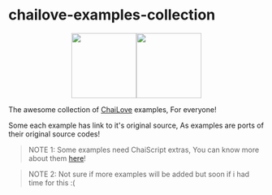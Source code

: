 # chailove-examples-collection

<div align="center">
  <img src="https://www.libretro.com/wp-content/uploads/2017/12/chaiscript.png" width="128" height="128"><img src="https://www.libretro.com/wp-content/uploads/2017/12/chailovelogo.png" width="128" height="128">
</div>

The awesome collection of [ChaiLove](https://www.libretro.com/index.php/chailove/) examples, For everyone!

Some each example has link to it's original source, As examples are ports of their original source codes!

> NOTE 1: Some examples need ChaiScript extras, You can know more about them [here](https://github.com/ChaiScript/ChaiScript_extras)!

> NOTE 2: Not sure if more examples will be added but soon if i had time for this :(
